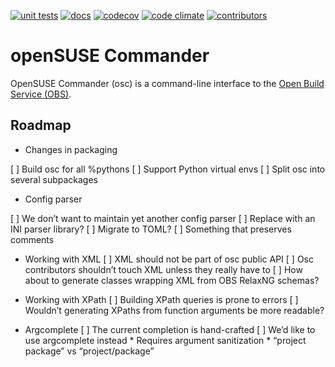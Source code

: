[![unit tests](https://github.com/openSUSE/osc/actions/workflows/tests.yaml/badge.svg)](https://github.com/openSUSE/osc/actions/workflows/tests.yaml)
[![docs](https://readthedocs.org/projects/opensuse-commander/badge/?version=latest)](https://opensuse-commander.readthedocs.io/en/latest/?badge=latest)
[![codecov](https://codecov.io/gh/openSUSE/osc/branch/master/graph/badge.svg)](https://codecov.io/gh/openSUSE/osc)
[![code climate](https://github.com/openSUSE/osc/actions/workflows/codeql.yml/badge.svg)](https://github.com/openSUSE/osc/actions/workflows/codeql.yml)
[![contributors](https://img.shields.io/github/contributors/openSUSE/osc.svg)](https://github.com/openSUSE/osc/graphs/contributors)


# openSUSE Commander

OpenSUSE Commander (osc) is a command-line interface to the
[Open Build Service (OBS)](https://github.com/openSUSE/open-build-service/).


## Roadmap

* Changes in packaging

[ ] Build osc for all %pythons
[ ] Support Python virtual envs
[ ] Split osc into several subpackages

* Config parser

 [ ] We don’t want to maintain yet another config parser
 [ ] Replace with an INI parser library?
 [ ] Migrate to TOML?
 [ ] Something that preserves comments

* Working with XML
  [ ] XML should not be part of osc public API
  [ ] Osc contributors shouldn’t touch XML unless they really have to
  [ ] How about to generate classes wrapping XML from OBS RelaxNG schemas?

* Working with XPath
  [ ] Building XPath queries is prone to errors
  [ ] Wouldn’t generating XPaths from function arguments be more readable?

* Argcomplete
  [ ] The current completion is hand-crafted
  [ ] We’d like to use argcomplete instead
      * Requires argument sanitization
      * “project package” vs “project/package”
